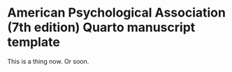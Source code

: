 # American Psychological Association (7th edition) Quarto manuscript template

This is a thing now. Or soon.
